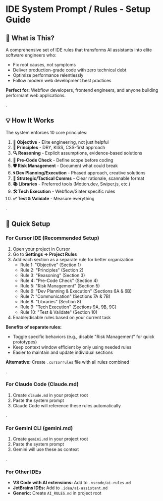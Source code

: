 # IDE System Prompt / Rules - Setup Guide

## 🎯 What is This?

A comprehensive set of IDE rules that transforms AI assistants into elite software engineers who:
- Fix root causes, not symptoms
- Deliver production-grade code with zero technical debt
- Optimize performance relentlessly
- Follow modern web development best practices

**Perfect for:** Webflow developers, frontend engineers, and anyone building performant web applications.

.

## 💡 How It Works

The system enforces 10 core principles:

1. **🎯 Objective** - Elite engineering, not just helpful
2. **🧠 Principles** - DRY, KISS, CSS-first approach
3. **🔍 Reasoning** - Explicit assumptions, evidence-based solutions
4. **🚦 Pre-Code Check** - Define scope before coding
5. **🛡️ Risk Management** - Document what could break
6. **🌀 Dev Planning/Execution** - Phased approach, creative solutions
7. **💬 Strategic/Tactical Comms** - Clear rationale, scannable format
8. **📚 Libraries** - Preferred tools (Motion.dev, Swiper.js, etc.)
9. **🛠️ Tech Execution** - Webflow/Slater specific rules
10. **✅ Test & Validate** - Measure everything

.

## 🚀 Quick Setup

### For Cursor IDE (Recommended Setup)
1. Open your project in Cursor
2. Go to **Settings → Project Rules**
3. Add each section as a separate rule for better organization:
   - Rule 1: "Objective" (Section 1)
   - Rule 2: "Principles" (Section 2)
   - Rule 3: "Reasoning" (Section 3)
   - Rule 4: "Pre-Code Check" (Section 4)
   - Rule 5: "Risk Management" (Section 5)
   - Rule 6: "Dev Planning & Execution" (Sections 6A & 6B)
   - Rule 7: "Communication" (Sections 7A & 7B)
   - Rule 8: "Libraries" (Section 8)
   - Rule 9: "Tech Execution" (Sections 9A, 9B, 9C)
   - Rule 10: "Test & Validate" (Section 10)
4. Enable/disable rules based on your current task

**Benefits of separate rules:**
- Toggle specific behaviors (e.g., disable "Risk Management" for quick prototypes)
- Keep context window efficient by only using needed rules
- Easier to maintain and update individual sections

**Alternative:** Create `.cursorrules` file with all rules combined

.

### For Claude Code (Claude.md)
1. Create `claude.md` in your project root
2. Paste the system prompt
3. Claude Code will reference these rules automatically

.

### For Gemini CLI (gemini.md)
1. Create `gemini.md` in your project root
2. Paste the system prompt
3. Gemini will use these as context

.

### For Other IDEs
- **VS Code with AI extensions:** Add to `.vscode/ai-rules.md`
- **JetBrains IDEs:** Add to `.idea/ai-assistant.md`
- **Generic:** Create `AI_RULES.md` in project root